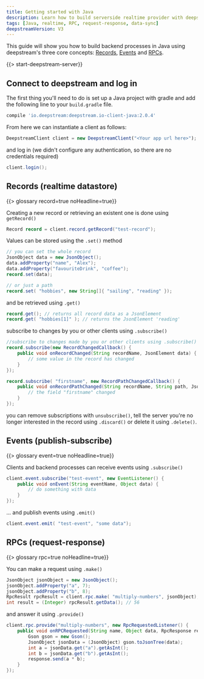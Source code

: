 ```yaml
---
title: Getting started with Java
description: Learn how to build serverside realtime provider with deepstream and Java
tags: [Java, realtime, RPC, request-response, data-sync]
deepstreamVersion: V3
---
```


This guide will show you how to build backend processes in Java using deepstream's three core concepts: [Records](/tutorials/guides/records/), [Events](/tutorials/guides/events/) and [RPCs](/tutorials/guides/remote-procedure-calls/).

{{> start-deepstream-server}}

## Connect to deepstream and log in

The first thing you'll need to do is set up a Java project with gradle and add the following line to your `build.gradle` file.

```bash
compile 'io.deepstream:deepstream.io-client-java:2.0.4'
```

From here we can instantiate a client as follows:

```javascript
DeepstreamClient client = new DeepstreamClient("<Your app url here>");
```

and log in (we didn't configure any authentication, so there are no credentials required)

```java
client.login();
```

## Records (realtime datastore)

{{> glossary record=true noHeadline=true}}

Creating a new record or retrieving an existent one is done using `getRecord()`

```java
Record record = client.record.getRecord("test-record");
```

Values can be stored using the `.set()` method

```java
// you can set the whole record
JsonObject data = new JsonObject();
data.addProperty("name", "Alex");
data.addProperty("favouriteDrink", "coffee");
record.set(data);

// or just a path
record.set( "hobbies", new String[]{ "sailing", "reading" });
```

and be retrieved using `.get()`

```java
record.get(); // returns all record data as a JsonElement
record.get( "hobbies[1]" ); // returns the JsonElement 'reading'
```

subscribe to changes by you or other clients using `.subscribe()`

```java
//subscribe to changes made by you or other clients using .subscribe()
record.subscribe(new RecordChangedCallback() {
    public void onRecordChanged(String recordName, JsonElement data) {
        // some value in the record has changed
    }
});

record.subscribe( "firstname", new RecordPathChangedCallback() {
    public void onRecordPathChanged(String recordName, String path, JsonElement data) {
        // the field "firstname" changed
    }
});
```

you can remove subscriptions with `unsubscribe()`, tell the server you're no longer interested in the record using `.discard()` or delete it using `.delete()`.

## Events (publish-subscribe)
{{> glossary event=true noHeadline=true}}

Clients and backend processes can receive events using `.subscribe()`

```java
client.event.subscribe("test-event", new EventListener() {
    public void onEvent(String eventName, Object data) {
        // do something with data
    }
});
```

... and publish events using `.emit()`

```java
client.event.emit( "test-event", "some data");
```

## RPCs (request-response)
{{> glossary rpc=true noHeadline=true}}

You can make a request using `.make()`

```java
JsonObject jsonObject = new JsonObject();
jsonObject.addProperty("a", 7);
jsonObject.addProperty("b", 8);
RpcResult rpcResult = client.rpc.make( "multiply-numbers", jsonObject);
int result = (Integer) rpcResult.getData(); // 56
```

and answer it using `.provide()`

```java
client.rpc.provide("multiply-numbers", new RpcRequestedListener() {
    public void onRPCRequested(String name, Object data, RpcResponse response) {
        Gson gson = new Gson();
        JsonObject jsonData = (JsonObject) gson.toJsonTree(data);
        int a = jsonData.get("a").getAsInt();
        int b = jsonData.get("b").getAsInt();
        response.send(a * b);
    }
});
```
